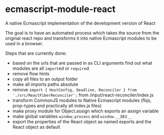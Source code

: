 # ecmascript-module-react

A native Ecmascript implementation of the development version of React

The goal is to have an automated process which takes the source from the original react repo and transforms it into native Ecmascript modules to be used in a browser.


Steps that are currently done:
* based on the urls that are passed in as CLI arguments find out what modules are all ```import```ed or ```require```d
* remove flow hints
* copy all files to an output folder
* make all imports paths absolute
* remove `import { HostConfig, Deadline, Reconciler } from './src/ReactFiberReconciler';` from /input/react-reconciler/index.js
* transform CommonJS modules to Native Ecmascript modules (fbjs, prop-types and practically all index.js files)
* make proxy module for Object.assign which exports an assign variable
* make global variables ```window.process``` and ```window.__DEV__```
* export the properties of the React object as named exports and the React object as default
